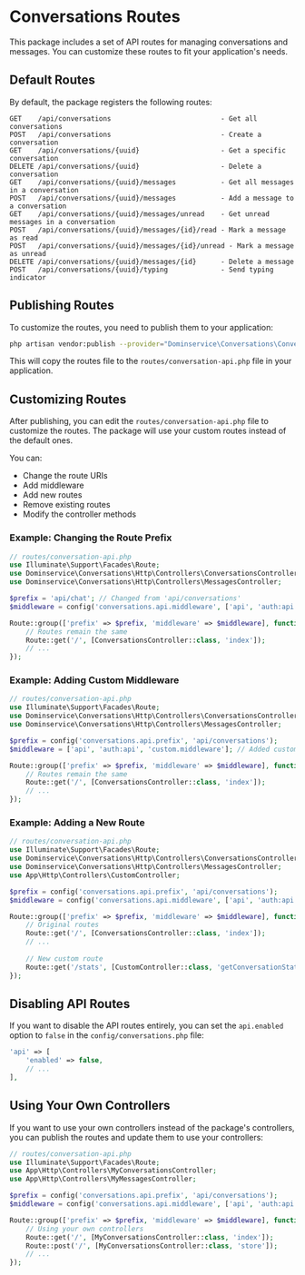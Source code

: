 # Conversations Routes

This package includes a set of API routes for managing conversations and messages. You can customize these routes to fit your application's needs.

## Default Routes

By default, the package registers the following routes:

```
GET    /api/conversations                           - Get all conversations
POST   /api/conversations                           - Create a conversation
GET    /api/conversations/{uuid}                    - Get a specific conversation
DELETE /api/conversations/{uuid}                    - Delete a conversation
GET    /api/conversations/{uuid}/messages           - Get all messages in a conversation
POST   /api/conversations/{uuid}/messages           - Add a message to a conversation
GET    /api/conversations/{uuid}/messages/unread    - Get unread messages in a conversation
POST   /api/conversations/{uuid}/messages/{id}/read - Mark a message as read
POST   /api/conversations/{uuid}/messages/{id}/unread - Mark a message as unread
DELETE /api/conversations/{uuid}/messages/{id}      - Delete a message
POST   /api/conversations/{uuid}/typing             - Send typing indicator
```

## Publishing Routes

To customize the routes, you need to publish them to your application:

```bash
php artisan vendor:publish --provider="Dominservice\Conversations\ConversationsServiceProvider" --tag="routes"
```

This will copy the routes file to the `routes/conversation-api.php` file in your application.

## Customizing Routes

After publishing, you can edit the `routes/conversation-api.php` file to customize the routes. The package will use your custom routes instead of the default ones.

You can:

- Change the route URIs
- Add middleware
- Add new routes
- Remove existing routes
- Modify the controller methods

### Example: Changing the Route Prefix

```php
// routes/conversation-api.php
use Illuminate\Support\Facades\Route;
use Dominservice\Conversations\Http\Controllers\ConversationsController;
use Dominservice\Conversations\Http\Controllers\MessagesController;

$prefix = 'api/chat'; // Changed from 'api/conversations'
$middleware = config('conversations.api.middleware', ['api', 'auth:api']);

Route::group(['prefix' => $prefix, 'middleware' => $middleware], function () {
    // Routes remain the same
    Route::get('/', [ConversationsController::class, 'index']);
    // ...
});
```

### Example: Adding Custom Middleware

```php
// routes/conversation-api.php
use Illuminate\Support\Facades\Route;
use Dominservice\Conversations\Http\Controllers\ConversationsController;
use Dominservice\Conversations\Http\Controllers\MessagesController;

$prefix = config('conversations.api.prefix', 'api/conversations');
$middleware = ['api', 'auth:api', 'custom.middleware']; // Added custom middleware

Route::group(['prefix' => $prefix, 'middleware' => $middleware], function () {
    // Routes remain the same
    Route::get('/', [ConversationsController::class, 'index']);
    // ...
});
```

### Example: Adding a New Route

```php
// routes/conversation-api.php
use Illuminate\Support\Facades\Route;
use Dominservice\Conversations\Http\Controllers\ConversationsController;
use Dominservice\Conversations\Http\Controllers\MessagesController;
use App\Http\Controllers\CustomController;

$prefix = config('conversations.api.prefix', 'api/conversations');
$middleware = config('conversations.api.middleware', ['api', 'auth:api']);

Route::group(['prefix' => $prefix, 'middleware' => $middleware], function () {
    // Original routes
    Route::get('/', [ConversationsController::class, 'index']);
    // ...
    
    // New custom route
    Route::get('/stats', [CustomController::class, 'getConversationStats']);
});
```

## Disabling API Routes

If you want to disable the API routes entirely, you can set the `api.enabled` option to `false` in the `config/conversations.php` file:

```php
'api' => [
    'enabled' => false,
    // ...
],
```

## Using Your Own Controllers

If you want to use your own controllers instead of the package's controllers, you can publish the routes and update them to use your controllers:

```php
// routes/conversation-api.php
use Illuminate\Support\Facades\Route;
use App\Http\Controllers\MyConversationsController;
use App\Http\Controllers\MyMessagesController;

$prefix = config('conversations.api.prefix', 'api/conversations');
$middleware = config('conversations.api.middleware', ['api', 'auth:api']);

Route::group(['prefix' => $prefix, 'middleware' => $middleware], function () {
    // Using your own controllers
    Route::get('/', [MyConversationsController::class, 'index']);
    Route::post('/', [MyConversationsController::class, 'store']);
    // ...
});
```